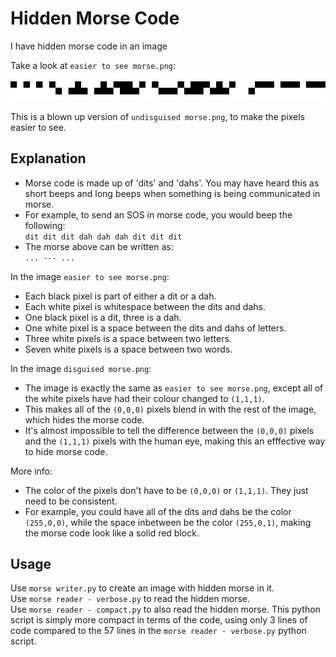# Hidden Morse Code
I have hidden morse code in an image  

Take a look at `easier to see morse.png`:  
<br>
![alt text](https://github.com/michael-gif/hidden-morse-code/blob/master/easier%20to%20see%20morse.png "Easier to see morse")

This is a blown up version of `undisguised morse.png`, to make the pixels easier to see.

## Explanation
- Morse code is made up of 'dits' and 'dahs'. You may have heard this as short beeps and long beeps when something is being communicated in morse.  
- For example, to send an SOS in morse code, you would beep the following:  
`dit dit dit dah dah dah dit dit dit  `  
- The morse above can be written as:  
`... --- ...`

In the image `easier to see morse.png`:
- Each black pixel is part of either a dit or a dah.
- Each white pixel is whitespace between the dits and dahs.
- One black pixel is a dit, three is a dah.
- One white pixel is a space between the dits and dahs of letters.
- Three white pixels is a space between two letters.
- Seven white pixels is a space between two words.

In the image `disguised morse.png`:
- The image is exactly the same as `easier to see morse.png`, except all of the white pixels have had their colour changed to `(1,1,1)`.
- This makes all of the `(0,0,0)` pixels blend in with the rest of the image, which hides the morse code.
- It's almost impossible to tell the difference between the `(0,0,0)` pixels and the `(1,1,1)` pixels with the human eye, making this an efffective way to hide morse code.

More info:
- The color of the pixels don't have to be `(0,0,0)` or `(1,1,1)`. They just need to be consistent.
- For example, you could have all of the dits and dahs be the color `(255,0,0)`, while the space inbetween be the color `(255,0,1)`, making the morse code look like a solid red block.

## Usage
Use `morse writer.py` to create an image with hidden morse in it.  
Use `morse reader - verbose.py` to read the hidden morse.  
Use `morse reader - compact.py` to also read the hidden morse. This python script is simply more compact in terms of the code, using only 3 lines of code compared to the 57 lines in the `morse reader - verbose.py` python script.
